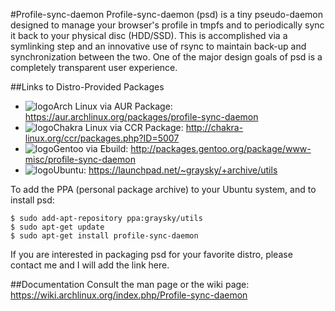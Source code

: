 #Profile-sync-daemon
Profile-sync-daemon (psd) is a tiny pseudo-daemon designed to manage your browser's profile in tmpfs and to periodically sync it back to your physical disc (HDD/SSD). This is accomplished via a symlinking step and an innovative use of rsync to maintain back-up and synchronization between the two. One of the major design goals of psd is a completely transparent user experience.

##Links to Distro-Provided Packages
* ![logo](http://www.monitorix.org/imgs/archlinux.png "arch logo")Arch Linux via AUR Package: https://aur.archlinux.org/packages/profile-sync-daemon
* ![logo](http://chakra-linux.org/img/icon/chakra-kde_32.png "chakra logo")Chakra Linux via CCR Package: http://chakra-linux.org/ccr/packages.php?ID=5007
* ![logo](http://www.monitorix.org/imgs/gentoo.png "gentoo logo")Gentoo via Ebuild: http://packages.gentoo.org/package/www-misc/profile-sync-daemon
* ![logo](http://www.monitorix.org/imgs/ubuntu.png "ubuntu logo")Ubuntu: https://launchpad.net/~graysky/+archive/utils

To add the PPA (personal package archive) to your Ubuntu system, and to install psd:

    $ sudo add-apt-repository ppa:graysky/utils
    $ sudo apt-get update
    $ sudo apt-get install profile-sync-daemon

If you are interested in packaging psd for your favorite distro, please contact me and I will add the link here.

##Documentation
Consult the man page or the wiki page: https://wiki.archlinux.org/index.php/Profile-sync-daemon
